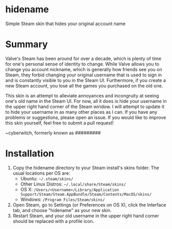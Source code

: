# hidename
Simple Steam skin that hides your original account name

# Summary
Valve's Steam has been around for over a decade, which is plenty of time for one's personal sense of identity to change.
While Valve allows you to change you account nickname, which is generally how friends see you on Steam, they forbid changing
your original username that is used to sign in and is constantly visible to you in the Steam UI.  Furthermore, if you create
a new Steam account, you lose all the games you purchased on the old one.

This skin is an attempt to alleviate annoyances and incongruity at seeing one's old name in the Steam UI.  For now, all it
does is hide your username in the upper right hand corner of the Steam window.  I will attempt to update it to hide your
username in as many other places as I can.  If you have any problems or suggestions, please open an issue.  If you would like
to improve this skin yourself, feel free to submit a pull request!

~cyberwitch, formerly known as #########

# Installation

1. Copy the hidename directory to your Steam install's skins folder.  The usual locations per OS are:
    * Ubuntu: `~/.steam/skins/`
    * Other Linux Distros: `~/.local/share/Steam/skins/`
    * OS X: `/Users/<Username>/Library/Application Support/Steam/Steam.AppBundle/Steam/Contents/MacOS/skins/`
    * Windows: `/Program Files/Steam/skins/`
2. Open Steam, go to Settings (or Preferences on OS X), click the Interface tab, and choose "hidename" as your new skin.
3. Restart Steam, and your old username in the upper right hand corner should be replaced with a profile icon.

